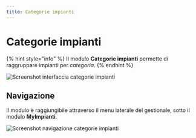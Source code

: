 ```yaml
---
title: Categorie impianti
---
```


# Categorie impianti

{% hint style="info" %}
Il modulo **Categorie impianti** permette di raggruppare impianti per _categoria_.
{% endhint %}

![Screenshot interfaccia categorie impianti](https://github.com/devcode-it/openstamanager-docs/tree/5242b6a23c677db2f5451152c8e4c4aded3a99cf/.gitbook/assets/interfacciacategorieimpianti-3.PNG)

## Navigazione

Il modulo è raggiungibile attraverso il menu laterale del gestionale, sotto il modulo **MyImpianti**.

![Screenshot navigazione categorie impianti](https://github.com/devcode-it/openstamanager-docs/tree/5242b6a23c677db2f5451152c8e4c4aded3a99cf/.gitbook/assets/posizionecategorieimpianti-2.PNG)


